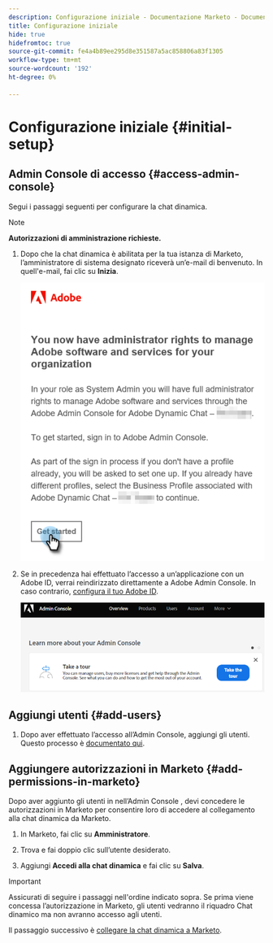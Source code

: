 ```yaml
---
description: Configurazione iniziale - Documentazione Marketo - Documentazione del prodotto
title: Configurazione iniziale
hide: true
hidefromtoc: true
source-git-commit: fe4a4b89ee295d8e351587a5ac858806a83f1305
workflow-type: tm+mt
source-wordcount: '192'
ht-degree: 0%

---
```


# Configurazione iniziale {#initial-setup}

## Admin Console di accesso {#access-admin-console}

Segui i passaggi seguenti per configurare la chat dinamica.

>[!NOTE]
>
>**Autorizzazioni di amministrazione richieste.**

1. Dopo che la chat dinamica è abilitata per la tua istanza di Marketo, l’amministratore di sistema designato riceverà un’e-mail di benvenuto. In quell&#39;e-mail, fai clic su **Inizia**.

   ![](assets/initial-setup-1.png)

1. Se in precedenza hai effettuato l’accesso a un’applicazione con un Adobe ID, verrai reindirizzato direttamente a Adobe Admin Console. In caso contrario, [configura il tuo Adobe ID](https://helpx.adobe.com/manage-account/using/create-update-adobe-id.html).

   ![](assets/initial-setup-2.png)

## Aggiungi utenti {#add-users}

1. Dopo aver effettuato l’accesso all’Admin Console, aggiungi gli utenti. Questo processo è [documentato qui](/help/marketo/product-docs/demand-generation/dynamic-chat/add-or-remove-chat-users.md#add-a-chat-user).

## Aggiungere autorizzazioni in Marketo {#add-permissions-in-marketo}

Dopo aver aggiunto gli utenti in nell’Admin Console , devi concedere le autorizzazioni in Marketo per consentire loro di accedere al collegamento alla chat dinamica da Marketo.

1. In Marketo, fai clic su **Amministratore**.

1. Trova e fai doppio clic sull’utente desiderato.

1. Aggiungi **Accedi alla chat dinamica** e fai clic su **Salva**.

>[!IMPORTANT]
>
>Assicurati di seguire i passaggi nell&#39;ordine indicato sopra. Se prima viene concessa l’autorizzazione in Marketo, gli utenti vedranno il riquadro Chat dinamico ma non avranno accesso agli utenti.

Il passaggio successivo è [collegare la chat dinamica a Marketo](/help/marketo/product-docs/demand-generation/dynamic-chat/connect-dynamic-chat-to-marketo.md).
